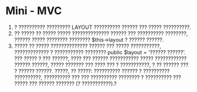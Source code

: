 # Mini - MVC

1. ? ?????????? ????????? LAYOUT ?????????? ?????? ??? ????? ??????????.
2. ?? ????? ?? ????? ????? ?????????????? ?????? ??? ?????????? ????????, ?????? ????? ???????? ???????? $this->layout ? ?????? ??????.
3. ????? ?? ????? ?????????????? ?????? ??? ????? ???????????, ????????????? ? ??????????? ???????? public $layout = '?????? ??????'. ??? ????? ? ??? ??????, ???? ??? ?????? ??????????? ????? ???????????? ?????? ??????, ????? ??????? ??? ???? ??? ? ???????????, ? ?? ?????? ??? ? ?????? ??????.
?????, ?? ?????: ?????????? ?????? ? ?????????? ??????????, ?????????? ??? ??? ?????????? ???????? ? ?????????? ??? ????? ??? ?????? ??????? (? ???????????).?